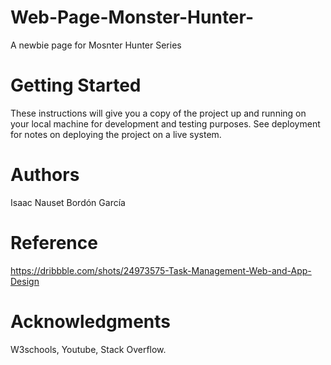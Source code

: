 # Web-Page-Monster-Hunter-

A newbie page for Mosnter Hunter Series

# Getting Started

These instructions will give you a copy of the project up and running on your local machine for development and testing purposes. See deployment for notes on deploying the project on a live system.

# Authors

Isaac Nauset Bordón García

# Reference

https://dribbble.com/shots/24973575-Task-Management-Web-and-App-Design

# Acknowledgments

W3schools, Youtube, Stack Overflow.
